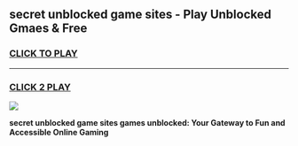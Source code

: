 
## secret unblocked game sites - Play Unblocked Gmaes & Free
<h3>
<a href="https://news.freeplayer.one?title=secret_unblocked_game_sites&ref=23F">CLICK TO PLAY</a></h3>
<hr>

<h3>
<a href="https://news.freeplayer.one?title=secret_unblocked_game_sites&ref=23F">CLICK 2 PLAY</a>
  
</h3>

<a href="https://news.freeplayer.one?title=secret_unblocked_game_sites&ref=23F/"><img src="https://clearcache.store/games.png"></a>


**secret unblocked game sites games unblocked: Your Gateway to Fun and Accessible Online Gaming**
